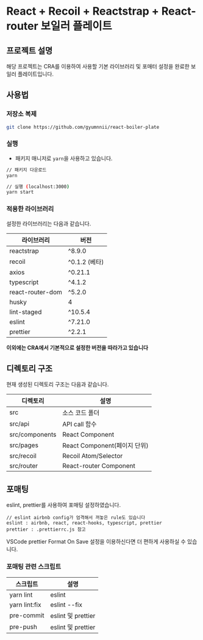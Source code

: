 # React + Recoil + Reactstrap + React-router 보일러 플레이트

## 프로젝트 설명

해당 프로젝트는 CRA를 이용하여 사용할 기본 라이브러리 및 포매터 설정을 완료한 보일러 플레이트입니다.

## 사용법

### 저장소 복제

```sh
git clone https://github.com/gyumnnii/react-boiler-plate
```

### 실행

- 패키지 매니저로 `yarn`을 사용하고 있습니다.

```sh
// 패키지 다운로드
yarn

// 실행 (localhost:3000)
yarn start
```

### 적용한 라이브러리

설정한 라이브러리는 다음과 같습니다.

| 라이브러리       | 버전          |
| ---------------- | ------------- |
| reactstrap       | ^8.9.0        |
| recoil           | ^0.1.2 (베타) |
| axios            | ^0.21.1       |
| typescript       | ^4.1.2        |
| react-router-dom | ^5.2.0        |
| husky            | 4             |
| lint-staged      | ^10.5.4       |
| eslint           | ^7.21.0       |
| prettier         | ^2.2.1        |

**이외에는 CRA에서 기본적으로 설정한 버전을 따라가고 있습니다**

## 디렉토리 구조

현재 생성된 디렉토리 구조는 다음과 같습니다.

| 디렉토리       | 설명                         |
| -------------- | ---------------------------- |
| src            | 소스 코드 폴더               |
| src/api        | API call 함수                |
| src/components | React Component              |
| src/pages      | React Component(페이지 단위) |
| src/recoil     | Recoil Atom/Selector         |
| src/router     | React-router Component       |

## 포매팅

eslint, prettier를 사용하여 포매팅 설정하였습니다.

```
// eslint airbnb config가 엄격해서 꺼놓은 rule도 있습니다
eslint : airbnb, react, react-hooks, typescript, prettier
prettier : .prettierrc.js 참고
```

VSCode prettier Format On Save 설정을 이용하신다면 더 편하게 사용하실 수 있습니다.

### 포매팅 관련 스크립트

| 스크립트      | 설명               |
| ------------- | ------------------ |
| yarn lint     | eslint             |
| yarn lint:fix | eslint --fix       |
| pre-commit    | eslint 및 prettier |
| pre-push      | eslint 및 prettier |

